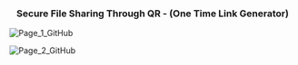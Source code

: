 <h3 align="center">Secure File Sharing Through QR - (One Time Link Generator)</h3>

![Page_1_GitHub](https://github.com/user-attachments/assets/e11c1064-852d-4c23-ac41-593c0282dcc7)

![Page_2_GitHub](https://github.com/user-attachments/assets/30930398-abef-4e36-ba14-36ae4c5d4f2f)



